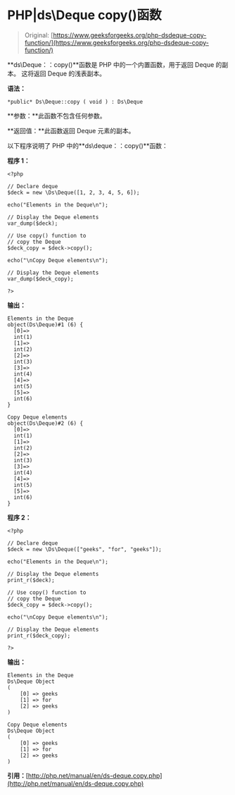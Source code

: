 # PHP|ds\Deque copy()函数

> Original: [https://www.geeksforgeeks.org/php-dsdeque-copy-function/](https://www.geeksforgeeks.org/php-dsdeque-copy-function/)

**ds\Deque：：copy()**函数是 PHP 中的一个内置函数，用于返回 Deque 的副本。 这将返回 Deque 的浅表副本。

**语法：**

```
*public* Ds\Deque::copy ( void ) : Ds\Deque

```

**参数：**此函数不包含任何参数。

**返回值：**此函数返回 Deque 元素的副本。

以下程序说明了 PHP 中的**ds\deque：：copy()**函数：

**程序 1：**

```
<?php

// Declare deque
$deck = new \Ds\Deque([1, 2, 3, 4, 5, 6]);

echo("Elements in the Deque\n");

// Display the Deque elements
var_dump($deck);

// Use copy() function to 
// copy the Deque
$deck_copy = $deck->copy();

echo("\nCopy Deque elements\n");

// Display the Deque elements
var_dump($deck_copy);

?>
```

**输出：**

```
Elements in the Deque
object(Ds\Deque)#1 (6) {
  [0]=>
  int(1)
  [1]=>
  int(2)
  [2]=>
  int(3)
  [3]=>
  int(4)
  [4]=>
  int(5)
  [5]=>
  int(6)
}

Copy Deque elements
object(Ds\Deque)#2 (6) {
  [0]=>
  int(1)
  [1]=>
  int(2)
  [2]=>
  int(3)
  [3]=>
  int(4)
  [4]=>
  int(5)
  [5]=>
  int(6)
}

```

**程序 2：**

```
<?php

// Declare deque
$deck = new \Ds\Deque(["geeks", "for", "geeks"]);

echo("Elements in the Deque\n");

// Display the Deque elements
print_r($deck);

// Use copy() function to 
// copy the Deque
$deck_copy = $deck->copy();

echo("\nCopy Deque elements\n");

// Display the Deque elements
print_r($deck_copy);

?>
```

**输出：**

```
Elements in the Deque
Ds\Deque Object
(
    [0] => geeks
    [1] => for
    [2] => geeks
)

Copy Deque elements
Ds\Deque Object
(
    [0] => geeks
    [1] => for
    [2] => geeks
)

```

**引用：**[http://php.net/manual/en/ds-deque.copy.php](http://php.net/manual/en/ds-deque.copy.php)